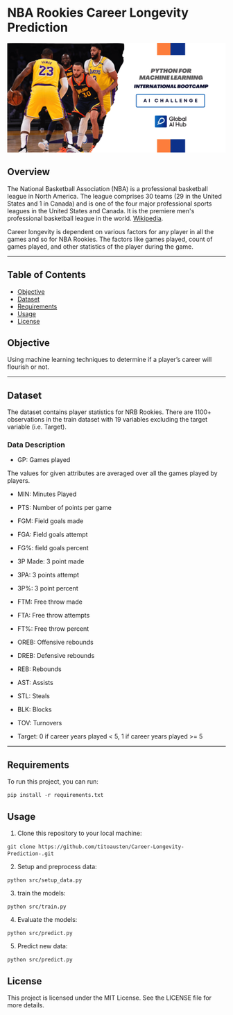 # NBA Rookies Career Longevity Prediction

<img src="https://github.com/titoausten/NBA-Career-Longevity-Prediction-/blob/main/download.png" />

## Overview

<p>

The National Basketball Association (NBA) is a professional basketball league in North America. The league comprises 30 teams (29 in the United States and 1 in Canada) and is one of the four major professional sports leagues in the United States and Canada. It is the premiere men's professional basketball league in the world. [Wikipedia](https://en.m.wikipedia.org/wiki/National_Basketball_Association).

</p>

<p>

Career longevity is dependent on various factors for any player in all the games and so for NBA Rookies. The factors like games played, count of games played, and other statistics of the player during the game.

</p>

<hr>

## Table of Contents
- [Objective](#objective)
- [Dataset](#dataset)
- [Requirements](#requirements)
- [Usage](#usage)
- [License](#license)

## Objective

 <p>

Using machine learning techniques to determine if a player’s career will flourish or not.

</p>

<hr>

## Dataset

<p>

The dataset contains player statistics for NRB Rookies. There are 1100+ observations in the train dataset with 19 variables excluding the target variable (i.e. Target).

</p>

### Data Description

<p>

* GP: Games played

The values for given attributes are averaged over all the games played by players.

* MIN:  Minutes Played

* PTS: Number of points per game

* FGM: Field goals made

* FGA: Field goals attempt

* FG%: field goals percent

* 3P Made: 3 point made

* 3PA: 3 points attempt

* 3P%: 3 point percent

* FTM: Free throw made

* FTA: Free throw attempts

* FT%: Free throw percent

* OREB: Offensive rebounds

* DREB: Defensive rebounds

* REB: Rebounds

* AST: Assists

* STL: Steals

* BLK: Blocks

* TOV: Turnovers

* Target: 0 if career years played < 5, 1 if career years played >= 5

</p>
<hr>

## Requirements

To run this project, you can run:
```
pip install -r requirements.txt

```

## Usage
1. Clone this repository to your local machine:
```
git clone https://github.com/titoausten/Career-Longevity-Prediction-.git
```

2. Setup and preprocess data:
```
python src/setup_data.py
```

3. train the models:
```
python src/train.py
```

4. Evaluate the models:
```
python src/predict.py
```

5. Predict new data:
```
python src/predict.py
```

## License
This project is licensed under the MIT License. See the LICENSE file for more details.
